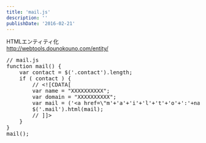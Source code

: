 ```yaml
---
title: 'mail.js'
description: ''
publishDate: '2016-02-21'
---
```


<p>HTMLエンティティ化<br>
<a href="http://webtools.dounokouno.com/entity/">http://webtools.dounokouno.com/entity/</a></p>
<pre class="brush: jscript; title: ; notranslate" title="">// mail.js
function mail() {
	var contact = $('.contact').length;
	if ( contact ) {
		// &lt;![CDATA[
		var name = "XXXXXXXXXX";
		var domain = "XXXXXXXXXX";
		var mail = ('&lt;a href=\"m'+'a'+'i'+'l'+'t'+'o'+':'+name+'&amp;#64;'+domain+'\" &gt;'+name+'&amp;#64;'+domain+'&lt;/a&gt;');
		$('.mail').html(mail);
		// ]]&gt;
	}
}
mail();
</pre>

